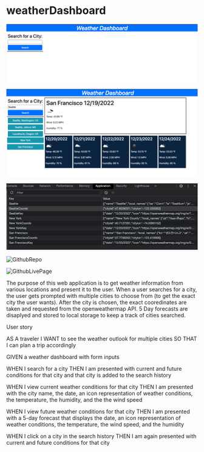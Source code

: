 # weatherDashboard

![StartPage](./assets/images/webStart.png)

![WorkingPate](./assets/images/workingSs.png)

![LocalStorage](./assets/images/localStorage.png)


![GithubRepo](https://github.com/kji00/weatherDashboard)

![GithubLivePage](https://kji00.github.io/weatherDashboard/)

The purpose of this web application is to get weather information from various locations and present it to the user. When a user searches for a city, the user gets prompted with multiple cities to choose from (to get the exact city the user wants). After the city is chosen, the exact cooredinates are taken and requested from the openweathermap API. 5 Day forecasts are disaplyed and stored to local storage to keep a track of cities searched.

User story

AS A traveler
I WANT to see the weather outlook for multiple cities
SO THAT I can plan a trip accordingly

GIVEN a weather dashboard with form inputs

WHEN I search for a city
THEN I am presented with current and future conditions for that city and that city is added to the search history

WHEN I view current weather conditions for that city
THEN I am presented with the city name, the date, an icon representation of weather conditions, the temperature, the humidity, and the the wind speed

WHEN I view future weather conditions for that city
THEN I am presented with a 5-day forecast that displays the date, an icon representation of weather conditions, the temperature, the wind speed, and the humidity

WHEN I click on a city in the search history
THEN I am again presented with current and future conditions for that city